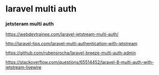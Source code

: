 # laravel multi auth 


### jetsteram multi auth 


https://webdevtrainee.com/laravel-jetstream-multi-auth/

http://laravel-tips.com/laravel-multi-authentication-with-jetstream

https://github.com/rubensrocha/laravel-breeze-multi-auth-admin

https://stackoverflow.com/questions/65514452/laravel-8-multi-auth-with-jetstream-livewire